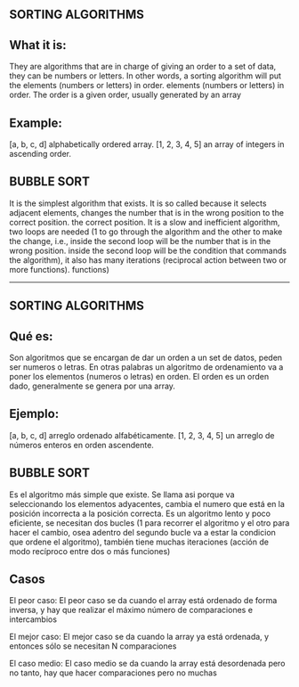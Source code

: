 SORTING ALGORITHMS
-------------------

What it is:
-------
They are algorithms that are in charge of giving an order to a set of data, they can be numbers or letters. In other words, a sorting algorithm will put the elements (numbers or letters) in order.
elements (numbers or letters) in order. The order is a given order, usually generated by an array

Example:
-------
[a, b, c, d] alphabetically ordered array.
[1, 2, 3, 4, 5] an array of integers in ascending order.

BUBBLE SORT
------------
It is the simplest algorithm that exists. It is so called because it selects adjacent elements, changes the number that is in the wrong position to the correct position.
the correct position. It is a slow and inefficient algorithm, two loops are needed (1 to go through the algorithm and the other to make the change, i.e., inside the second loop will be the number that is in the wrong position.
inside the second loop will be the condition that commands the algorithm), it also has many iterations (reciprocal action between two or more functions).
functions)


------------------------------------------------------------------------------------------------------------------------------------------


SORTING ALGORITHMS
-------------------

Qué es:
-------
Son algoritmos que se encargan de dar un orden a un set de datos, peden ser numeros o letras. En otras palabras un algoritmo de ordenamiento va a poner los
elementos (numeros o letras) en orden. El orden es un orden dado, generalmente se genera por una array.

Ejemplo:
-------
[a, b, c, d] arreglo ordenado alfabéticamente.
[1, 2, 3, 4, 5] un arreglo de números enteros en orden ascendente.

BUBBLE SORT
------------
Es el algoritmo más simple que existe. Se llama asi porque va seleccionando los elementos adyacentes, cambia el numero que está en la posición incorrecta a
la posición correcta. Es un algoritmo lento y poco eficiente, se necesitan dos bucles (1 para recorrer el algoritmo y el otro para hacer el cambio, osea 
adentro del segundo bucle va a estar la condicion que ordene el algoritmo), también tiene muchas iteraciones (acción de modo recíproco entre dos o más 
funciones)

Casos
-------
El peor caso: El peor caso se da cuando el array está ordenado de forma inversa, y hay que realizar el máximo número de comparaciones e intercambios

El mejor caso: El mejor caso se da cuando la array ya está ordenada, y entonces sólo se necesitan N comparaciones

El caso medio: El caso medio se da cuando la array está desordenada pero no tanto, hay que hacer comparaciones pero no muchas
